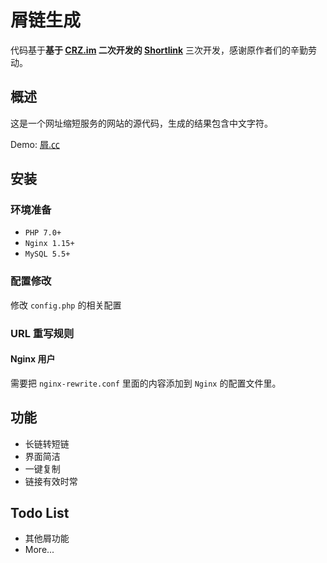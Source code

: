 # 屑链生成

代码基于**基于 [CRZ.im](https://github.com/Caringor/CRZ.im) 二次开发的 [Shortlink](https://github.com/renbaoshuo/Shortlink)** 三次开发，感谢原作者们的辛勤劳动。

## 概述

这是一个网址缩短服务的网站的源代码，生成的结果包含中文字符。

Demo: [屑.㏄](https://屑.㏄/)

## 安装

### 环境准备

- `PHP 7.0+`
- `Nginx 1.15+`
- `MySQL 5.5+`

### 配置修改

修改 `config.php` 的相关配置

### URL 重写规则

#### Nginx 用户

需要把 `nginx-rewrite.conf` 里面的内容添加到 `Nginx` 的配置文件里。

## 功能

- 长链转短链
- 界面简洁
- 一键复制
- 链接有效时常

## Todo List

- 其他屑功能
- More...
